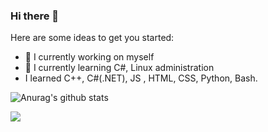 ### Hi there 👋
Here are some ideas to get you started:

- 🔭 I currently working on myself
- 🌱 I currently learning C#, Linux administration
- I learned C++, C#(.NET), JS , HTML, CSS, Python, Bash.

![Anurag's github stats](https://github-readme-stats.vercel.app/api?username=bkomarow1990&show_icons=true)

![](https://visitor-badge.laobi.icu/badge?page_id=bkomarow1990.bkomarow1990)
